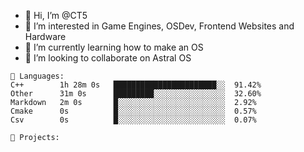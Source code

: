 - 👋 Hi, I’m @CT5
- 👀 I’m interested in Game Engines, OSDev, Frontend Websites and Hardware
- 🌱 I’m currently learning how to make an OS
- 💞️ I’m looking to collaborate on Astral OS

```text
💾 Languages:
C++        1h 28m 0s   ███████████████████████░░  91.42%
Other      31m 0s      █████████░░░░░░░░░░░░░░░░  32.60%
Markdown   2m 0s       █░░░░░░░░░░░░░░░░░░░░░░░░  2.92%
Cmake      0s          █░░░░░░░░░░░░░░░░░░░░░░░░  0.57%
Csv        0s          █░░░░░░░░░░░░░░░░░░░░░░░░  0.07%

💼 Projects:
```
<!---
Cherrytree56567/Cherrytree56567 is a ✨ special ✨ repository because its `README.md` (this file) appears on your GitHub profile.
You can click the Preview link to take a look at your changes. 
--->
